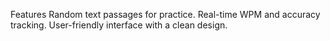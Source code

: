 Features
Random text passages for practice.
Real-time WPM and accuracy tracking.
User-friendly interface with a clean design.
